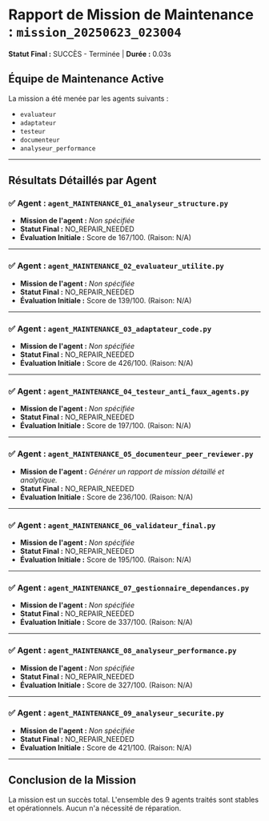 # Rapport de Mission de Maintenance : `mission_20250623_023004`
**Statut Final :** SUCCÈS - Terminée | **Durée :** 0.03s

## Équipe de Maintenance Active
La mission a été menée par les agents suivants :
- `evaluateur`
- `adaptateur`
- `testeur`
- `documenteur`
- `analyseur_performance`

---
## Résultats Détaillés par Agent

### ✅ Agent : `agent_MAINTENANCE_01_analyseur_structure.py`
- **Mission de l'agent :** *Non spécifiée*
- **Statut Final :** NO_REPAIR_NEEDED
- **Évaluation Initiale :** Score de 167/100. (Raison: N/A)

---

### ✅ Agent : `agent_MAINTENANCE_02_evaluateur_utilite.py`
- **Mission de l'agent :** *Non spécifiée*
- **Statut Final :** NO_REPAIR_NEEDED
- **Évaluation Initiale :** Score de 139/100. (Raison: N/A)

---

### ✅ Agent : `agent_MAINTENANCE_03_adaptateur_code.py`
- **Mission de l'agent :** *Non spécifiée*
- **Statut Final :** NO_REPAIR_NEEDED
- **Évaluation Initiale :** Score de 426/100. (Raison: N/A)

---

### ✅ Agent : `agent_MAINTENANCE_04_testeur_anti_faux_agents.py`
- **Mission de l'agent :** *Non spécifiée*
- **Statut Final :** NO_REPAIR_NEEDED
- **Évaluation Initiale :** Score de 197/100. (Raison: N/A)

---

### ✅ Agent : `agent_MAINTENANCE_05_documenteur_peer_reviewer.py`
- **Mission de l'agent :** *Générer un rapport de mission détaillé et analytique.*
- **Statut Final :** NO_REPAIR_NEEDED
- **Évaluation Initiale :** Score de 236/100. (Raison: N/A)

---

### ✅ Agent : `agent_MAINTENANCE_06_validateur_final.py`
- **Mission de l'agent :** *Non spécifiée*
- **Statut Final :** NO_REPAIR_NEEDED
- **Évaluation Initiale :** Score de 195/100. (Raison: N/A)

---

### ✅ Agent : `agent_MAINTENANCE_07_gestionnaire_dependances.py`
- **Mission de l'agent :** *Non spécifiée*
- **Statut Final :** NO_REPAIR_NEEDED
- **Évaluation Initiale :** Score de 337/100. (Raison: N/A)

---

### ✅ Agent : `agent_MAINTENANCE_08_analyseur_performance.py`
- **Mission de l'agent :** *Non spécifiée*
- **Statut Final :** NO_REPAIR_NEEDED
- **Évaluation Initiale :** Score de 327/100. (Raison: N/A)

---

### ✅ Agent : `agent_MAINTENANCE_09_analyseur_securite.py`
- **Mission de l'agent :** *Non spécifiée*
- **Statut Final :** NO_REPAIR_NEEDED
- **Évaluation Initiale :** Score de 421/100. (Raison: N/A)

---

## Conclusion de la Mission
La mission est un succès total. L'ensemble des 9 agents traités sont stables et opérationnels. Aucun n'a nécessité de réparation.